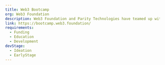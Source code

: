 ```yaml
---
title: Web3 Bootcamp
org: Web3 Foundation
description: Web3 Foundation and Parity Technologies have teamed up with Wanxiang Blockchain Labs and New Chainbase in China to launch a six-month Shanghai-based Web 3.0 Bootcamp to help high potential teams build their PoC. To know more check this out
link: https://bootcamp.web3.foundation/
requirements:
  - Funding
  - Education
  - Development
devStage:
  - Ideation
  - EarlyStage
---
```

